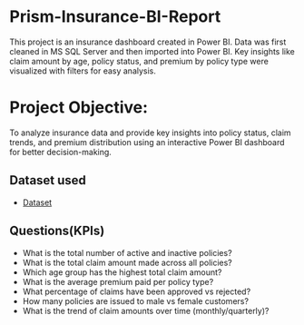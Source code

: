 # Prism-Insurance-BI-Report
This project is an insurance dashboard created in Power BI. Data was first cleaned in MS SQL Server and then imported into Power BI. Key insights like claim amount by age, policy status, and premium by policy type were visualized with filters for easy analysis.

# Project Objective:
To analyze insurance data and provide key insights into policy status, claim trends, and premium distribution using an interactive Power BI dashboard for better decision-making.

## Dataset used
- <a href="https://github.com/kunalkadu2001/Prism-Insurance-BI-Report/blob/main/InsuranceData.csv"> Dataset</a>

## Questions(KPIs)

- What is the total number of active and inactive policies?
- What is the total claim amount made across all policies?
- Which age group has the highest total claim amount?
- What is the average premium paid per policy type?
- What percentage of claims have been approved vs rejected?
- How many policies are issued to male vs female customers?
- What is the trend of claim amounts over time (monthly/quarterly)?

